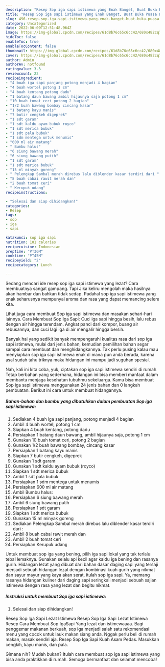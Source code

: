 ```yaml
---
description: "Resep Sop iga sapi istimewa yang Enak Banget, Buat Buka Puasa Lezat Sekali"
title: "Resep Sop iga sapi istimewa yang Enak Banget, Buat Buka Puasa Lezat Sekali"
slug: 496-resep-sop-iga-sapi-istimewa-yang-enak-banget-buat-buka-puasa-lezat-sekali
category: Uncategorized
date: 2022-06-09T12:51:48.964Z
image: https://img-global.cpcdn.com/recipes/61d8b76c65c6cc42/680x482cq70/sop-iga-sapi-istimewa-foto-resep-utama.jpg
hideToc: false
enableToc: true
enableTocContent: false
thumbnail: https://img-global.cpcdn.com/recipes/61d8b76c65c6cc42/680x482cq70/sop-iga-sapi-istimewa-foto-resep-utama.jpg
cover: https://img-global.cpcdn.com/recipes/61d8b76c65c6cc42/680x482cq70/sop-iga-sapi-istimewa-foto-resep-utama.jpg
author: Admin
authorAv: notfound
ratingvalue: 3.3
reviewcount: 22
recipeingredient:
- "4 buah iga sapi panjang potong menjadi 4 bagian"
- "4 buah wortel potong 1 cm"
- "4 buah kentang potong dadu"
- "1 batang daun bawang ambil hijaunya saja potong 1 cm"
- "10 buah tomat ceri potong 2 bagian"
- "1/2 buah bawang bombay cincang kasar"
- "1 batang kayu manis"
- "7 butir cengkeh digeprek"
- "1 sdt garam"
- "1 sdt kaldu ayam bubuk royco"
- "1 sdt merica bubuk"
- "1 sdt pala bubuk"
- "1 sdm mentega untuk menumis"
- "600 ml air matang"
- " Bumbu halus"
- "6 siung bawang merah"
- "6 siung bawang putih"
- "1 sdt garam"
- "1 sdt merica bubuk"
- "15 ml minyak goreng"
- " Pelengkap Sambal merah direbus lalu diblender kasar terdiri dari "
- "8 buah cabai rawit merah dan"
- "2 buah tomat ceri"
- " Kerupuk udang"
recipeinstructions:

- "Selesai dan siap dihidangkan!"
categories:
- Resep
tags:
- sop
- iga
- sapi

katakunci: sop iga sapi 
nutrition: 101 calories
recipecuisine: Indonesian
preptime: "PT36M"
cooktime: "PT45M"
recipeyield: "2"
recipecategory: Lunch

---
```



Sedang mencari ide resep sop iga sapi istimewa yang lezat? Cara membuatnya sangat gampang. Tapi Jika keliru mengolah maka hasilnya akan hambar dan bahkan tidak sedap. Padahal sop iga sapi istimewa yang enak seharusnya mempunyai aroma dan rasa yang dapat memancing selera kita.


Lihat juga cara membuat Sop iga sapi istimewa dan masakan sehari-hari lainnya. Cara Membuat Sop Iga Sapi: Cuci iga sapi hingga besih, lalu rebus dengan air hingga terendam. Angkat panci dari kompor, buang air rebusannya, dan cuci lagi iga di air mengalir hingga bersih.

Banyak hal yang sedikit banyak mempengaruhi kualitas rasa dari sop iga sapi istimewa, mulai dari jenis bahan, kemudian pemilihan bahan segar sampai cara membuat dan menghidangkannya. Tak perlu pusing kalau mau menyiapkan sop iga sapi istimewa enak di mana pun anda berada, karena asal sudah tahu triknya maka hidangan ini mampu jadi suguhan spesial.


Nah, kali ini kita coba, yuk, ciptakan sop iga sapi istimewa sendiri di rumah. Tetap berbahan yang sederhana, hidangan ini bisa memberi manfaat dalam membantu menjaga kesehatan tubuhmu sekeluarga. Kamu bisa membuat Sop iga sapi istimewa menggunakan 24 jenis bahan dan 0 langkah pembuatan. Berikut ini cara untuk membuat hidangannya.

<!--inarticleads1-->

##### Bahan-bahan dan bumbu yang dibutuhkan dalam pembuatan Sop iga sapi istimewa:

1. Sediakan 4 buah iga sapi panjang, potong menjadi 4 bagian
1. Ambil 4 buah wortel, potong 1 cm
1. Siapkan 4 buah kentang, potong dadu
1. Persiapkan 1 batang daun bawang, ambil hijaunya saja, potong 1 cm
1. Gunakan 10 buah tomat ceri, potong 2 bagian
1. Gunakan 1/2 buah bawang bombay, cincang kasar
1. Persiapkan 1 batang kayu manis
1. Siapkan 7 butir cengkeh, digeprek
1. Gunakan 1 sdt garam
1. Gunakan 1 sdt kaldu ayam bubuk (royco)
1. Siapkan 1 sdt merica bubuk
1. Ambil 1 sdt pala bubuk
1. Persiapkan 1 sdm mentega untuk menumis
1. Persiapkan 600 ml air matang
1. Ambil  Bumbu halus:
1. Persiapkan 6 siung bawang merah
1. Ambil 6 siung bawang putih
1. Persiapkan 1 sdt garam
1. Siapkan 1 sdt merica bubuk
1. Gunakan 15 ml minyak goreng
1. Sediakan  Pelengkap Sambal merah direbus lalu diblender kasar terdiri dari :
1. Ambil 8 buah cabai rawit merah dan
1. Ambil 2 buah tomat ceri
1. Persiapkan  Kerupuk udang


Untuk membuat sop iga yang bening, pilih iga sapi lokal yang tak terlalu tebal lemaknya. Gunakan selalu api kecil agar kaldu iga bening dan rasanya gurih. Hidangan lezat yang dibuat dari bahan dasar daging sapi yang tersaji menjadi sebuah hidangan lezat dengan kombinasi kuah gurih yang nikmat dan sayur mayur yang kaya akan serat, itulah sop iga sapi. Ya, memang rasanya hidangan kuliner dari daging sapi seringkali menjadi sebuah sajian istimewa dengan rasa yang lezat dan begitu nikmat. 

<!--inarticleads2-->

##### Instruksi untuk membuat Sop iga sapi istimewa:


1. Selesai dan siap dihidangkan!

Resep Sop Iga Sapi Lezat Istimewa Resep Sop Iga Sapi Lezat Istimewa Resep Cara Membuat Sop IgaSapi Yang lezat dan istimewaaaa. Bagi penggemar makanan berkuah, sop iga menjadi salah satu rekomendasi menu yang cocok untuk lauk makan siang anda. Nggak perlu beli di rumah makan, masak sendiri aja. Resep Sop Iga Sapi Kuah Asam Pedas. Masukkan cengkih, kayu manis, dan pala. 

Gimana nih? Mudah bukan? Itulah cara membuat sop iga sapi istimewa yang bisa anda praktikkan di rumah. Semoga bermanfaat dan selamat mencoba!
